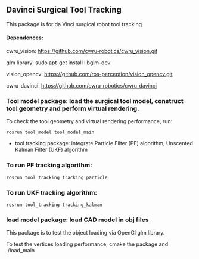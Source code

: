 ## Davinci Surgical Tool Tracking 
This package is for da Vinci surgical robot tool tracking

#### Dependences:
cwru_vision: https://github.com/cwru-robotics/cwru_vision.git

glm library: sudo apt-get install libglm-dev

vision_opencv: https://github.com/ros-perception/vision_opencv.git

cwru_davinci: https://github.com/cwru-robotics/cwru_davinci 

### Tool model package: load the surgical tool model, construct tool geometry and perform virtual rendering.

To check the tool geometry and virtual rendering performance, run:

`rosrun tool_model tool_model_main`

- tool tracking package: integrate Particle Filter (PF) algorithm, Unscented Kalman Filter (UKF) algorithm

### To run PF tracking algorithm:

`rosrun tool_tracking tracking_particle`

### To run UKF tracking algorithm:

`rosrun tool_tracking tracking_kalman`

### load model package: load CAD model in obj files

This package is to test the object loading via OpenGl glm library.

To test the vertices loading performance, cmake the package and ./load_main












